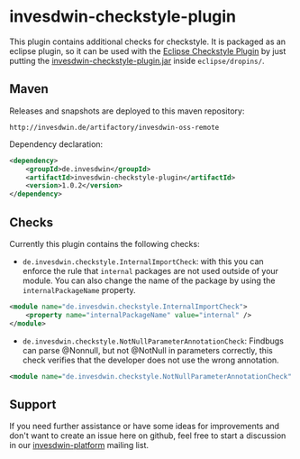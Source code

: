 # invesdwin-checkstyle-plugin

This plugin contains additional checks for checkstyle. It is packaged as an eclipse plugin, so it can be used with the [Eclipse Checkstyle Plugin](http://eclipse-cs.sourceforge.net) by just putting the [invesdwin-checkstyle-plugin.jar](http://invesdwin.de:8081/artifactory/invesdwin-oss/de/invesdwin/invesdwin-checkstyle-plugin/1.0.2/invesdwin-checkstyle-plugin-1.0.2.jar) inside `eclipse/dropins/`.

## Maven

Releases and snapshots are deployed to this maven repository:
```
http://invesdwin.de/artifactory/invesdwin-oss-remote
```

Dependency declaration:
```xml
<dependency>
	<groupId>de.invesdwin</groupId>
	<artifactId>invesdwin-checkstyle-plugin</artifactId>
	<version>1.0.2</version>
</dependency>
```

## Checks

Currently this plugin contains the following checks:

* `de.invesdwin.checkstyle.InternalImportCheck`: with this you can enforce the rule that `internal` packages are not used outside of your module. You can also change the name of the package by using the `internalPackageName` property.
```xml
<module name="de.invesdwin.checkstyle.InternalImportCheck">
	<property name="internalPackageName" value="internal" />
</module>
```
* `de.invesdwin.checkstyle.NotNullParameterAnnotationCheck`: Findbugs can parse @Nonnull, but not @NotNull in parameters correctly, this check verifies that the developer does not use the wrong annotation.
```xml
<module name="de.invesdwin.checkstyle.NotNullParameterAnnotationCheck" />
```

## Support

If you need further assistance or have some ideas for improvements and don't want to create an issue here on github, feel free to start a discussion in our [invesdwin-platform](https://groups.google.com/forum/#!forum/invesdwin-platform) mailing list.
